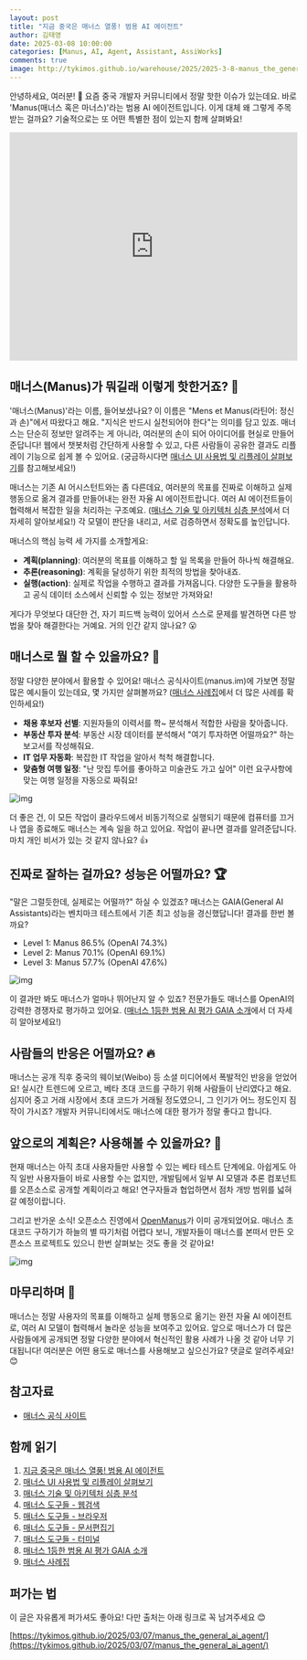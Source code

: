 ```yaml
---
layout: post
title: "지금 중국은 매너스 열풍! 범용 AI 에이전트"
author: 김태영
date: 2025-03-08 10:00:00
categories: [Manus, AI, Agent, Assistant, AssiWorks]
comments: true
image: http://tykimos.github.io/warehouse/2025/2025-3-8-manus_the_general_ai_agent_title.jpg
---
```


안녕하세요, 여러분! 👋 요즘 중국 개발자 커뮤니티에서 정말 핫한 이슈가 있는데요. 바로 'Manus(매너스 혹은 마너스)'라는 범용 AI 에이전트입니다. 이게 대체 왜 그렇게 주목받는 걸까요? 기술적으로는 또 어떤 특별한 점이 있는지 함께 살펴봐요!

<iframe width="100%" height="400" src="https://youtube.com/embed/..." title="YouTube video player" frameborder="0" allow="accelerometer; autoplay; clipboard-write; encrypted-media; gyroscope; picture-in-picture; web-share" allowfullscreen=""></iframe>

## 매너스(Manus)가 뭐길래 이렇게 핫한거죠? 🤔

'매너스(Manus)'라는 이름, 들어보셨나요? 이 이름은 "Mens et Manus(라틴어: 정신과 손)"에서 따왔다고 해요. "지식은 반드시 실천되어야 한다"는 의미를 담고 있죠. 매너스는 단순히 정보만 알려주는 게 아니라, 여러분의 손이 되어 아이디어를 현실로 만들어준답니다! 웹에서 챗봇처럼 간단하게 사용할 수 있고, 다른 사람들이 공유한 결과도 리플레이 기능으로 쉽게 볼 수 있어요. (궁금하시다면 [매너스 UI 사용법 및 리플레이 살펴보기](https://tykimos.github.io/2025/03/08/exploring_manus_ui_usage_and_replay)를 참고해보세요!)

매너스는 기존 AI 어시스턴트와는 좀 다른데요, 여러분의 목표를 진짜로 이해하고 실제 행동으로 옮겨 결과를 만들어내는 완전 자율 AI 에이전트랍니다. 여러 AI 에이전트들이 협력해서 복잡한 일을 처리하는 구조예요. ([매너스 기술 및 아키텍처 심층 분석](https://tykimos.github.io/2025/03/08/in_depth_analysis_of_manus_technology_and_architecture)에서 더 자세히 알아보세요!) 각 모델이 판단을 내리고, 서로 검증하면서 정확도를 높인답니다.

매너스의 핵심 능력 세 가지를 소개할게요:
- **계획(planning)**: 여러분의 목표를 이해하고 할 일 목록을 만들어 하나씩 해결해요.
- **추론(reasoning)**: 계획을 달성하기 위한 최적의 방법을 찾아내죠.
- **실행(action)**: 실제로 작업을 수행하고 결과를 가져옵니다. 다양한 도구들을 활용하고 공식 데이터 소스에서 신뢰할 수 있는 정보만 가져와요!

게다가 무엇보다 대단한 건, 자기 피드백 능력이 있어서 스스로 문제를 발견하면 다른 방법을 찾아 해결한다는 거예요. 거의 인간 같지 않나요? 😮

## 매너스로 뭘 할 수 있을까요? 🚀

정말 다양한 분야에서 활용할 수 있어요! 매너스 공식사이트(manus.im)에 가보면 정말 많은 예시들이 있는데요, 몇 가지만 살펴볼까요? ([매너스 사례집](https://tykimos.github.io/2025/03/08/manus_usecases)에서 더 많은 사례를 확인하세요!)

- **채용 후보자 선별**: 지원자들의 이력서를 쫙~ 분석해서 적합한 사람을 찾아줍니다.
- **부동산 투자 분석**: 부동산 시장 데이터를 분석해서 "여기 투자하면 어떨까요?" 하는 보고서를 작성해줘요.
- **IT 업무 자동화**: 복잡한 IT 작업을 알아서 척척 해결합니다.
- **맞춤형 여행 일정**: "난 맛집 투어를 좋아하고 미술관도 가고 싶어" 이런 요구사항에 맞는 여행 일정을 자동으로 짜줘요!

![img](http://tykimos.github.io/warehouse/2025/2025-3-8-manus_the_general_ai_agent_1.jpg)

더 좋은 건, 이 모든 작업이 클라우드에서 비동기적으로 실행되기 때문에 컴퓨터를 끄거나 앱을 종료해도 매너스는 계속 일을 하고 있어요. 작업이 끝나면 결과를 알려준답니다. 마치 개인 비서가 있는 것 같지 않나요? 👍

## 진짜로 잘하는 걸까요? 성능은 어떨까요? 🏆

"말은 그럴듯한데, 실제로는 어떨까?" 하실 수 있겠죠? 매너스는 GAIA(General AI Assistants)라는 벤치마크 테스트에서 기존 최고 성능을 경신했답니다! 결과를 한번 볼까요?

- Level 1: Manus 86.5% (OpenAI 74.3%)
- Level 2: Manus 70.1% (OpenAI 69.1%)
- Level 3: Manus 57.7% (OpenAI 47.6%)

![img](http://tykimos.github.io/warehouse/2025/2025-3-8-manus_the_general_ai_agent_2.jpg)

이 결과만 봐도 매너스가 얼마나 뛰어난지 알 수 있죠? 전문가들도 매너스를 OpenAI의 강력한 경쟁자로 평가하고 있어요. ([매너스 1등한 범용 AI 평가 GAIA 소개](https://tykimos.github.io/2025/03/08/gaia_manus_evaluation)에서 더 자세히 알아보세요!)

## 사람들의 반응은 어떨까요? 🔥

매너스는 공개 직후 중국의 웨이보(Weibo) 등 소셜 미디어에서 폭발적인 반응을 얻었어요! 실시간 트렌드에 오르고, 베타 초대 코드를 구하기 위해 사람들이 난리였다고 해요. 심지어 중고 거래 시장에서 초대 코드가 거래될 정도였으니, 그 인기가 어느 정도인지 짐작이 가시죠? 개발자 커뮤니티에서도 매너스에 대한 평가가 정말 좋다고 합니다.

## 앞으로의 계획은? 사용해볼 수 있을까요? 🔮

현재 매너스는 아직 초대 사용자들만 사용할 수 있는 베타 테스트 단계에요. 아쉽게도 아직 일반 사용자들이 바로 사용할 수는 없지만, 개발팀에서 일부 AI 모델과 추론 컴포넌트를 오픈소스로 공개할 계획이라고 해요! 연구자들과 협업하면서 점차 개방 범위를 넓혀갈 예정이랍니다.

그리고 반가운 소식! 오픈소스 진영에서 [OpenManus](https://github.com/mannaandpoem/OpenManus)가 이미 공개되었어요. 매너스 초대코드 구하기가 하늘의 별 따기처럼 어렵다 보니, 개발자들이 매너스를 본떠서 만든 오픈소스 프로젝트도 있으니 한번 살펴보는 것도 좋을 것 같아요!

![img](http://tykimos.github.io/warehouse/2025/2025-3-8-manus_the_general_ai_agent_0.jpg)

## 마무리하며 💌

매너스는 정말 사용자의 목표를 이해하고 실제 행동으로 옮기는 완전 자율 AI 에이전트로, 여러 AI 모델이 협력해서 놀라운 성능을 보여주고 있어요. 앞으로 매너스가 더 많은 사람들에게 공개되면 정말 다양한 분야에서 혁신적인 활용 사례가 나올 것 같아 너무 기대됩니다! 여러분은 어떤 용도로 매너스를 사용해보고 싶으신가요? 댓글로 알려주세요! 😊

## 참고자료

- [매너스 공식 사이트](https://manus.im)

## 함께 읽기

1. [지금 중국은 매너스 열풍! 범용 AI 에이전트](https://tykimos.github.io/2025/03/08/manus_the_general_ai_agent)
2. [매너스 UI 사용법 및 리플레이 살펴보기](https://tykimos.github.io/2025/03/08/exploring_manus_ui_usage_and_replay)
3. [매너스 기술 및 아키텍처 심층 분석](https://tykimos.github.io/2025/03/08/in_depth_analysis_of_manus_technology_and_architecture)
4. [매너스 도구들 - 웹검색](https://tykimos.github.io/2025/03/08/manus_tools_websearch)
5. [매너스 도구들 - 브라우저](https://tykimos.github.io/2025/03/08/manus_tools_browser)
6. [매너스 도구들 - 문서편집기](https://tykimos.github.io/2025/03/08/manus_tools_text_editor)
7. [매너스 도구들 - 터미널](https://tykimos.github.io/2025/03/08/manus_tools_terminal)
8. [매너스 1등한 범용 AI 평가 GAIA 소개](https://tykimos.github.io/2025/03/08/gaia_manus_evaluation)
9. [매너스 사례집](https://tykimos.github.io/2025/03/08/manus_usecases)

## 퍼가는 법

이 글은 자유롭게 퍼가셔도 좋아요! 다만 출처는 아래 링크로 꼭 남겨주세요 😊

[https://tykimos.github.io/2025/03/07/manus_the_general_ai_agent/](https://tykimos.github.io/2025/03/07/manus_the_general_ai_agent/)